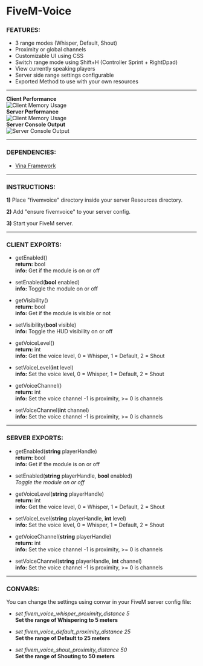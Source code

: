 # FiveM-Voice

### FEATURES:
- 3 range modes (Whisper, Default, Shout)
- Proximity or global channels
- Customizable UI using CSS
- Switch range mode using Shift+H (Controller Sprint + RightDpad)
- View currently speaking players
- Server side range settings configurable
- Exported Method to use with your own resources
  
---
  
**Client Performance**  
![Client Memory Usage](https://i.imgur.com/BjJ1isu.png)  
**Server Performance**  
![Client Memory Usage](https://i.imgur.com/sZlnrWQ.png)  
**Server Console Output**  
![Server Console Output](https://i.imgur.com/r3eYRmC.png)  
  
---
  
### DEPENDENCIES:
- [Vina Framework](https://github.com/VinaStar/Vina-Framework/releases)
  
---
   
### INSTRUCTIONS:
   
   **1)** Place "fivemvoice" directory inside your server Resources directory.
   
   **2)** Add "ensure fivemvoice" to your server config.
   
   **3)** Start your FiveM server.
   
---
  
### CLIENT EXPORTS:
- getEnabled()  
**return:** bool  
**info:** Get if the module is on or off  
  
- setEnabled(**bool** enabled)  
**info:** Toggle the module on or off  
  
- getVisibility()  
**return:** bool  
**info:** Get if the module is visible or not  
  
- setVisibility(**bool** visible)  
**info:** Toggle the HUD visibility on or off  
  
- getVoiceLevel()  
**return:** int  
**info:** Get the voice level, 0 = Whisper, 1 = Default, 2 = Shout  
  
- setVoiceLevel(**int** level)  
**info:** Set the voice level, 0 = Whisper, 1 = Default, 2 = Shout  
  
- getVoiceChannel()  
**return:** int  
**info:** Set the voice channel -1 is proximity, >= 0 is channels  
  
- setVoiceChannel(**int** channel)  
**info:** Set the voice channel -1 is proximity, >= 0 is channels  
  
---
  
### SERVER EXPORTS:
- getEnabled(**string** playerHandle)  
**return:** bool  
**info:** Get if the module is on or off  
  
- setEnabled(**string** playerHandle, **bool** enabled)  
*Toggle the module on or off*  
  
- getVoiceLevel(**string** playerHandle)  
**return:** int  
**info:** Get the voice level, 0 = Whisper, 1 = Default, 2 = Shout  
  
- setVoiceLevel(**string** playerHandle, **int** level)  
**info:** Set the voice level, 0 = Whisper, 1 = Default, 2 = Shout  
  
- getVoiceChannel(**string** playerHandle)  
**return:** int  
**info:** Set the voice channel -1 is proximity, >= 0 is channels  
  
- setVoiceChannel(**string** playerHandle, **int** channel)  
**info:** Set the voice channel -1 is proximity, >= 0 is channels  
  
---
  
### CONVARS:
You can change the settings using convar in your FiveM server config file:
   
- *set fivem_voice_whisper_proximity_distance 5*  
**Set the range of Whispering to 5 meters**

- *set fivem_voice_default_proximity_distance 25*  
**Set the range of Default to 25 meters**

- *set fivem_voice_shout_proximity_distance 50*  
**Set the range of Shouting to 50 meters**
